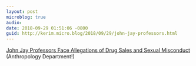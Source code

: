 ```yaml
---
layout: post
microblog: true
audio: 
date: 2018-09-29 01:51:06 -0800
guid: http://kerim.micro.blog/2018/09/29/john-jay-professors.html
---
```

[John Jay Professors Face Allegations of Drug Sales and Sexual Misconduct](https://www.nytimes.com/2018/09/22/nyregion/john-jay-professors-allegations.html) (Anthropology Department!) 
